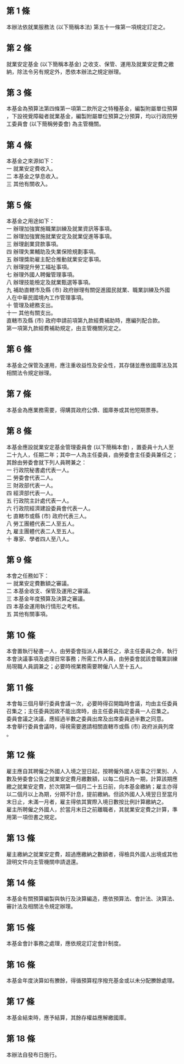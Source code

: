 第 1 條
-------
本辦法依就業服務法 (以下簡稱本法) 第五十一條第一項規定訂定之。

第 2 條
-------
就業安定基金 (以下簡稱本基金) 之收支、保管、運用及就業安定費之繳  
納，除法令另有規定外，悉依本辦法之規定辦理。

第 3 條
-------
本基金為預算法第四條第一項第二款所定之特種基金，編製附屬單位預算  
，下設視覺障礙者就業基金，編製附屬單位預算之分預算，均以行政院勞  
工委員會 (以下簡稱勞委會) 為主管機關。

第 4 條
-------
本基金之來源如下：  
一  就業安定費收入。  
二  本基金之孳息收入。  
三  其他有關收入。

第 5 條
-------
本基金之用途如下：  
一  辦理加強實施職業訓練及就業資訊等事項。  
二  辦理加強實施就業安定及就業促進等事項。  
三  辦理創業貸款事項。  
四  辦理失業輔助及失業保險規劃事項。  
五  辦理獎助雇主配合推動就業安定事項。  
六  辦理提升勞工福祉事項。  
七  辦理外國人聘僱管理事項。  
八  辦理技能檢定及就業甄選等事項。  
九  補助直轄市及縣 (市) 政府辦理有關促進國民就業、職業訓練及外國  
    人在中華民國境內工作管理事項。  
十  管理及總務支出。  
十一  其他有關支出。  
直轄市及縣 (市) 政府申請前項第九款經費補助時，應編列配合款。  
第一項第九款經費補助規定，由主管機關另定之。

第 6 條
-------
本基金之保管及運用，應注重收益性及安全性，其存儲並應依國庫法及其  
相關法令規定辦理。

第 7 條
-------
本基金為應業務需要，得購買政府公債、國庫券或其他短期票券。

第 8 條
-------
本基金應設就業安定基金管理委員會 (以下簡稱本會) ，置委員十九人至  
二十九人，任期二年；其中一人為主任委員，由勞委會主任委員兼任之；  
其餘由勞委會就下列人員聘兼之：  
一  行政院秘書處代表一人。  
二  勞委會代表二人。  
三  財政部代表一人。  
四  經濟部代表一人。  
五  行政院主計處代表一人。  
六  行政院經濟建設委員會代表一人。  
七  直轄市或縣 (市) 政府代表三人。  
八  勞工團體代表二人至五人。  
九  雇主團體代表二人至五人。  
十  專家、學者四人至八人。

第 9 條
-------
本會之任務如下：  
一  就業安定費數額之審議。  
二  本基金收支、保管及運用之審議。  
三  本基金年度預算及決算之審議。  
四  本基金運用執行情形之考核。  
五  其他有關事項。

第 10 條
--------
本會置執行秘書一人，由勞委會指派人員兼任之，承主任委員之命，執行  
本會決議事項及處理日常事務；所需工作人員，由勞委會就該會職業訓練  
局現職人員調兼之；必要時視業務需要聘僱八人至十五人。

第 11 條
--------
本會每三個月舉行委員會議一次，必要時得召開臨時會議，均由主任委員  
召集之；主任委員因故不能出席時，由主任委員指定委員一人召集之。  
委員會議之決議，應經過半數之委員出席及出席委員過半數之同意。  
本會舉行委員會議時，得視需要邀請相關直轄市或縣 (市) 政府派員列席  
。

第 12 條
--------
雇主應自其聘僱之外國人入境之翌日起，按聘僱外國人從事之行業別、人  
數及勞委會公告之就業安定費月繳數額，以每二個月為一期，計算該期應  
繳之就業安定費，於次期第一個月二十五日前，向本基金繳納；雇主亦得  
以二個月以上為期，分期不計息，提前繳納。但該外國人入境翌日至當月  
末日止，未滿一月者，雇主得依其實際入境日數按比例計算繳納之。  
雇主所聘僱之外國人，於當月末日之前離職者，其就業安定費之計算，準  
用第一項但書之規定。

第 13 條
--------
雇主繳納之就業安定費，超過應繳納之數額者，得檢具外國人出境或其他  
證明文件向主管機關申請退還。

第 14 條
--------
本基金有關預算編製與執行及決算編造，應依預算法、會計法、決算法、  
審計法及相關法令規定辦理。

第 15 條
--------
本基金會計事務之處理，應依規定訂定會計制度。

第 16 條
--------
本基金年度決算如有賸餘，得循預算程序撥充基金或以未分配賸餘處理。

第 17 條
--------
本基金結束時，應予結算，其餘存權益應解繳國庫。

第 18 條
--------
本辦法自發布日施行。

